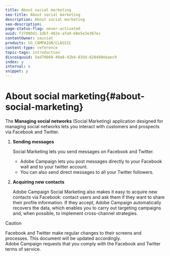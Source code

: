```yaml
---
title: About social marketing
seo-title: About social marketing
description: About social marketing
seo-description: 
page-status-flag: never-activated
uuid: f37080d1-1dbf-482e-afa9-68e5e3e367ec
contentOwner: sauviat
products: SG_CAMPAIGN/CLASSIC
content-type: reference
topic-tags: introduction
discoiquuid: 5ed70868-49a8-42b4-835d-628488ebaec9
index: y
internal: n
snippet: y
---
```


# About social marketing{#about-social-marketing}

The **Managing social networks** (Social Marketing) application designed for managing social networks lets you interact with customers and prospects via Facebook and Twitter.

1. **Sending messages**

   Social Marketing lets you send messages on Facebook and Twitter.

    * Adobe Campaign lets you post messages directly to your Facebook wall and to your twitter account. 
    * You can also send direct messages to all your Twitter followers.

1. **Acquiring new contacts**

   Adobe Campaign Social Marketing also makes it easy to acquire new contacts via Facebook: contact users and ask them if they want to share their profile information. If they accept, Adobe Campaign automatically recovers the data, which enables you to carry out targeting campaigns and, when possible, to implement cross-channel strategies.

>[!CAUTION]
>
>Facebook and Twitter make regular changes to their screens and processes. This document will be updated accordingly.  
>Adobe Campaign requests that you comply with the Facebook and Twitter terms of service.


